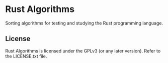 
# Rust Algorithms

Sorting algorithms for testing and studying the Rust programming language.
## License

Rust Algorithms is licensed under the GPLv3 (or any later version). Refer to the LICENSE.txt file.


